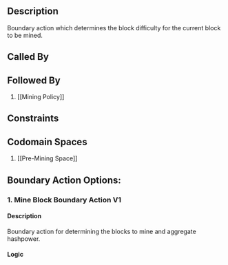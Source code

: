 ## Description

Boundary action which determines the block difficulty for the current block to be mined.
## Called By

## Followed By
1. [[Mining Policy]]

## Constraints

## Codomain Spaces
1. [[Pre-Mining Space]]

## Boundary Action Options:
### 1. Mine Block Boundary Action V1
#### Description
Boundary action for determining the blocks to mine and aggregate hashpower.
#### Logic


